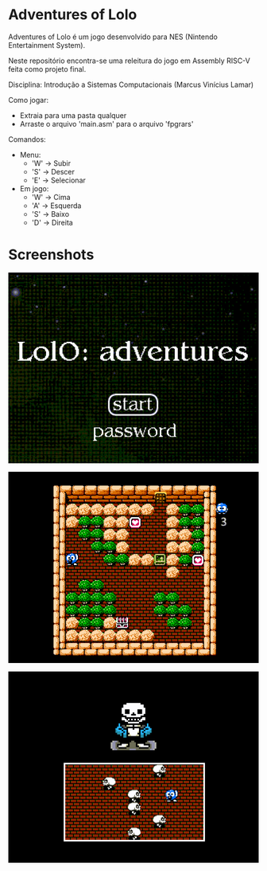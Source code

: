 # Adventures of Lolo
Adventures of Lolo é um jogo desenvolvido para NES (Nintendo Entertainment System).

Neste repositório encontra-se uma releitura do jogo em Assembly RISC-V feita como projeto final.

Disciplina: Introdução a Sistemas Computacionais (Marcus Vinícius Lamar)

Como jogar:
  - Extraia para uma pasta qualquer
  - Arraste o arquivo 'main.asm' para o arquivo 'fpgrars'

Comandos:
  - Menu:
      - 'W' -> Subir
      - 'S' -> Descer
      - 'E' -> Selecionar
  - Em jogo:
      - 'W' -> Cima
      - 'A' -> Esquerda
      - 'S' -> Baixo
      - 'D' -> Direita
      

# Screenshots

![Menu inicial](https://github.com/maldisco/Adventures-of-Lolo_Assembly-RISC-V/blob/main/screenshots/menu.png)

![Fase 1](https://github.com/maldisco/Adventures-of-Lolo_Assembly-RISC-V/blob/main/screenshots/fase1.png)

![Chefão final](https://github.com/maldisco/Adventures-of-Lolo_Assembly-RISC-V/blob/main/screenshots/finalboss.png)

